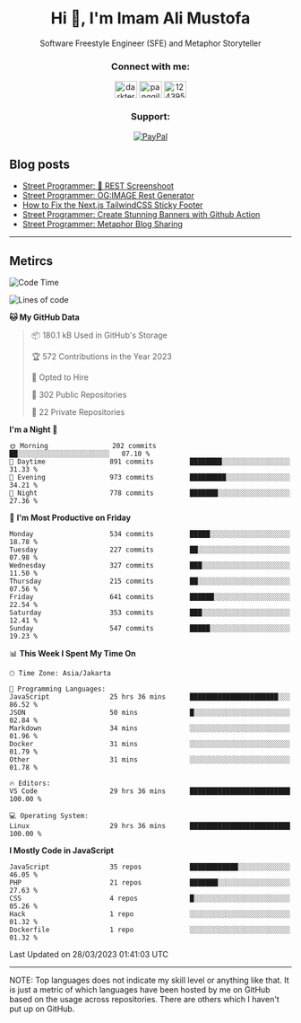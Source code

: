<h1 align="center">Hi 👋, I'm Imam Ali Mustofa</h1>
<p align="center">Software Freestyle Engineer (SFE) and Metaphor Storyteller</p>

<p align="center">
  <h3 align="center">Connect with me:</h3>
  <p align="center">
  <a href="https://dev.to/darkterminal" target="blank"><img align="center" src="https://raw.githubusercontent.com/rahuldkjain/github-profile-readme-generator/master/src/images/icons/Social/devto.svg" alt="darkterminal" height="30" width="40" /></a>
  <a href="https://twitter.com/panggilmeiam" target="blank"><img align="center" src="https://raw.githubusercontent.com/rahuldkjain/github-profile-readme-generator/master/src/images/icons/Social/twitter.svg" alt="panggilmeiam" height="30" width="40" /></a>
  <a href="https://stackoverflow.com/users/12439522" target="blank"><img align="center" src="https://raw.githubusercontent.com/rahuldkjain/github-profile-readme-generator/master/src/images/icons/Social/stack-overflow.svg" alt="12439522" height="30" width="40" /></a>
  </p>
</p>

<h3 align="center">Support:</h3>
<p align="center">
  <a href="https://www.paypal.me/lazarusalhambra" target="_blank"><img src="https://img.shields.io/static/v1?label=PayPal&message=Donate&color=grey&labelColor=blue&logo=paypal" alt="PayPal"></a>
</p>

## Blog posts
<!-- BLOG-POST-LIST:START -->
- [Street Programmer: 📸 REST Screenshoot](https://dev.to/darkterminal/rest-screenshoot-2a4o)
- [Street Programmer: OG:IMAGE Rest Generator](https://dev.to/darkterminal/street-programmer-ogimage-rest-generator-1jod)
- [How to Fix the Next.js TailwindCSS Sticky Footer](https://dev.to/darkterminal/how-to-fix-the-nextjs-tailwindcss-sticky-footer-1hbk)
- [Street Programmer: Create Stunning Banners with Github Action](https://dev.to/darkterminal/street-programmer-create-stunning-banners-with-github-action-2ljc)
- [Street Programmer: Metaphor Blog Sharing](https://dev.to/darkterminal/street-programmer-metaphor-blog-sharing-fco)
<!-- BLOG-POST-LIST:END -->

---
## Metircs

<!--START_SECTION:waka-->
![Code Time](http://img.shields.io/badge/Code%20Time-1%2C406%20hrs%2053%20mins-blue)

![Lines of code](https://img.shields.io/badge/From%20Hello%20World%20I%27ve%20Written-18.6%20million%20lines%20of%20code-blue)

**🐱 My GitHub Data** 

> 📦 180.1 kB Used in GitHub's Storage 
 > 
> 🏆 572 Contributions in the Year 2023
 > 
> 💼 Opted to Hire
 > 
> 📜 302 Public Repositories 
 > 
> 🔑 22 Private Repositories 
 > 
**I'm a Night 🦉** 

```text
🌞 Morning                202 commits         ██░░░░░░░░░░░░░░░░░░░░░░░   07.10 % 
🌆 Daytime                891 commits         ████████░░░░░░░░░░░░░░░░░   31.33 % 
🌃 Evening                973 commits         █████████░░░░░░░░░░░░░░░░   34.21 % 
🌙 Night                  778 commits         ███████░░░░░░░░░░░░░░░░░░   27.36 % 
```
📅 **I'm Most Productive on Friday** 

```text
Monday                   534 commits         █████░░░░░░░░░░░░░░░░░░░░   18.78 % 
Tuesday                  227 commits         ██░░░░░░░░░░░░░░░░░░░░░░░   07.98 % 
Wednesday                327 commits         ███░░░░░░░░░░░░░░░░░░░░░░   11.50 % 
Thursday                 215 commits         ██░░░░░░░░░░░░░░░░░░░░░░░   07.56 % 
Friday                   641 commits         ██████░░░░░░░░░░░░░░░░░░░   22.54 % 
Saturday                 353 commits         ███░░░░░░░░░░░░░░░░░░░░░░   12.41 % 
Sunday                   547 commits         █████░░░░░░░░░░░░░░░░░░░░   19.23 % 
```


📊 **This Week I Spent My Time On** 

```text
🕑︎ Time Zone: Asia/Jakarta

💬 Programming Languages: 
JavaScript               25 hrs 36 mins      ██████████████████████░░░   86.52 % 
JSON                     50 mins             █░░░░░░░░░░░░░░░░░░░░░░░░   02.84 % 
Markdown                 34 mins             ░░░░░░░░░░░░░░░░░░░░░░░░░   01.96 % 
Docker                   31 mins             ░░░░░░░░░░░░░░░░░░░░░░░░░   01.79 % 
Other                    31 mins             ░░░░░░░░░░░░░░░░░░░░░░░░░   01.78 % 

🔥 Editors: 
VS Code                  29 hrs 36 mins      █████████████████████████   100.00 % 

💻 Operating System: 
Linux                    29 hrs 36 mins      █████████████████████████   100.00 % 
```

**I Mostly Code in JavaScript** 

```text
JavaScript               35 repos            ████████████░░░░░░░░░░░░░   46.05 % 
PHP                      21 repos            ███████░░░░░░░░░░░░░░░░░░   27.63 % 
CSS                      4 repos             █░░░░░░░░░░░░░░░░░░░░░░░░   05.26 % 
Hack                     1 repo              ░░░░░░░░░░░░░░░░░░░░░░░░░   01.32 % 
Dockerfile               1 repo              ░░░░░░░░░░░░░░░░░░░░░░░░░   01.32 % 
```




 Last Updated on 28/03/2023 01:41:03 UTC
<!--END_SECTION:waka-->

---
NOTE: Top languages does not indicate my skill level or anything like that. It is just a metric of which languages have been hosted by me on GitHub based on the usage across repositories. There are others which I haven't put up on GitHub.
